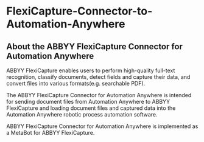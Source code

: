 # FlexiCapture-Connector-to-Automation-Anywhere

## About the ABBYY FlexiCapture Connector for Automation Anywhere 
ABBYY FlexiCapture enables users to perform high-quality full-text recognition, classify documents, detect fields and capture their data, and convert files into various formats(e.g. searchable PDF).

The ABBYY FlexiCapture Connector for Automation Anywhere is intended for sending document files from Automation Anywhere to ABBYY FlexiCapture and loading document files and captured data into the Automation Anywhere robotic process automation software.

ABBYY FlexiCapture Connector for Automation Anywhere is implemented as a MetaBot for ABBYY FlexiCapture.